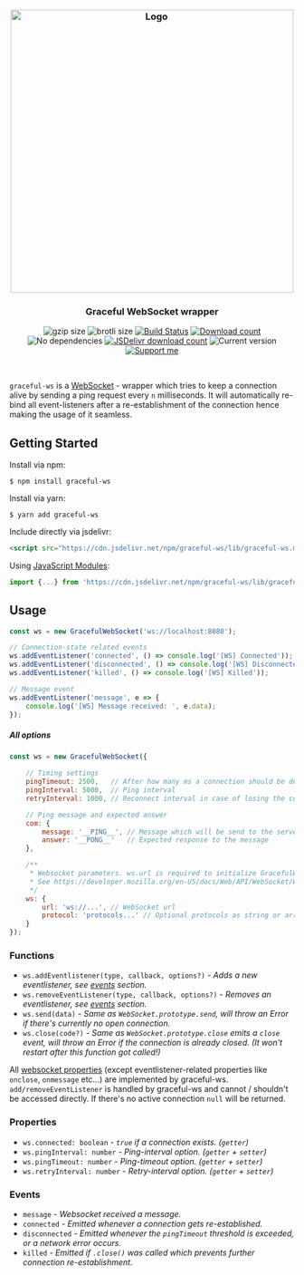<h3 align="center">
    <img src="https://user-images.githubusercontent.com/30767528/80870473-eef95980-8ca6-11ea-9218-8fe7c043af0b.png" width="500" alt="Logo">
</h3>

<h3 align="center">
    Graceful WebSocket wrapper
</h3>

<p align="center">
  <img alt="gzip size" src="https://img.badgesize.io/https://cdn.jsdelivr.net/npm/graceful-ws@1.2.1/lib/graceful-ws.min.js?compression=gzip&style=flat-square">
  <img alt="brotli size" src="https://img.badgesize.io/https://cdn.jsdelivr.net/npm/graceful-ws@1.2.1/lib/graceful-ws.min.js?compression=brotli&style=flat-square">
  <a href="https://travis-ci.org/Simonwep/graceful-ws"><img
     alt="Build Status"
     src="https://img.shields.io/travis/Simonwep/graceful-ws.svg?style=popout-square"></a>
  <a href="https://www.npmjs.com/package/graceful-ws"><img
     alt="Download count"
     src="https://img.shields.io/npm/dm/graceful-ws.svg?style=popout-square"></a>
  <img alt="No dependencies" src="https://img.shields.io/badge/dependencies-none-27ae60.svg?style=popout-square">
  <a href="https://www.jsdelivr.com/package/npm/graceful-ws"><img
     alt="JSDelivr download count"
     src="https://data.jsdelivr.com/v1/package/npm/graceful-ws/badge"></a>
  <img alt="Current version"
       src="https://img.shields.io/github/tag/Simonwep/graceful-ws.svg?color=3498DB&label=version&style=flat-square">
  <a href="https://www.patreon.com/simonwep"><img
     alt="Support me"
     src="https://img.shields.io/badge/patreon-support-3498DB.svg?style=popout-square"></a>
</p>

<br>


`graceful-ws` is a [WebSocket](https://developer.mozilla.org/en-US/docs/Web/API/WebSocket) - wrapper which tries to keep a connection alive
by sending a ping request every `n` milliseconds. It will automatically re-bind all event-listeners after a re-establishment of the connection
hence making the usage of it seamless.

## Getting Started

Install via npm:
```shell
$ npm install graceful-ws
```

Install via yarn:
```shell
$ yarn add graceful-ws
```

Include directly via jsdelivr:
```html
<script src="https://cdn.jsdelivr.net/npm/graceful-ws/lib/graceful-ws.min.js"></script>
```

Using [JavaScript Modules](https://developer.mozilla.org/en-US/docs/Web/JavaScript/Guide/Modules):

````js
import {...} from 'https://cdn.jsdelivr.net/npm/graceful-ws/lib/graceful-ws.min.mjs'
````


## Usage

```js
const ws = new GracefulWebSocket('ws://localhost:8080');

// Connection-state related events
ws.addEventListener('connected', () => console.log('[WS] Connected'));
ws.addEventListener('disconnected', () => console.log('[WS] Disconnected'));
ws.addEventListener('killed', () => console.log('[WS] Killed'));

// Message event
ws.addEventListener('message', e => {
    console.log('[WS] Message received: ', e.data);
});
```


##### All options
```js
const ws = new GracefulWebSocket({

    // Timing settings
    pingTimeout: 2500,   // After how many ms a connection should be declared as disconnected
    pingInterval: 5000,  // Ping interval
    retryInterval: 1000, // Reconnect interval in case of losing the connection

    // Ping message and expected answer
    com: {
        message: '__PING__', // Message which will be send to the server as question "hey, are you still there?"
        answer: '__PONG__'   // Expected response to the message
    },

    /**
     * Websocket parameters. ws.url is required to initialize GracefulWebsocket, otherwise an error will be thrown.
     * See https://developer.mozilla.org/en-US/docs/Web/API/WebSocket/WebSocket#Parameters
     */
    ws: {
        url: 'ws://...', // WebSocket url
        protocol: 'protocols...' // Optional protocols as string or array of strings
    }
});
```

### Functions
* `ws.addEventlistener(type, callback, options?)` _- Adds a new eventlistener, see [events](#events) section._
* `ws.removeEventListener(type, callback, options?)` _- Removes an eventlistener,  see [events](#events) section._
* `ws.send(data)` _- Same as `WebSocket.prototype.send`, will throw an Error if there's currently no open connection._
* `ws.close(code?)` _- Same as `WebSocket.prototype.close` emits a `close` event, will throw an Error if the connection is already closed. (It won't restart after this function got called!)_

All [websocket properties](https://developer.mozilla.org/en-US/docs/Web/API/WebSocket) (except eventlistener-related properties like `onclose`, `onmessage` etc...) are implemented by graceful-ws. `add/removeEventListener` is handled by graceful-ws and cannot / shouldn't be accessed directly.
If there's no active connection `null` will be returned.

### Properties
* `ws.connected: boolean` _- `true` if a connection exists. (`getter`)_
* `ws.pingInterval: number` _- Ping-interval option. (`getter` + `setter`)_
* `ws.pingTimeout: number` _- Ping-timeout option.  (`getter` + `setter`)_
* `ws.retryInterval: number` _- Retry-interval option.  (`getter` + `setter`)_

### Events
* `message` _- Websocket received a message._
* `connected` _- Emitted whenever a connection gets re-established._
* `disconnected` _- Emitted whenever the `pingTimeout` threshold is exceeded, or a network error occurs._
* `killed` _- Emitted if `.close()` was called which prevents further connection re-establishment._
